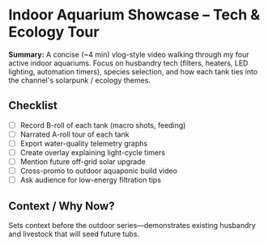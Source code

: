 # Indoor Aquarium Showcase – Tech & Ecology Tour

**Summary:** A concise (~4 min) vlog-style video walking through my four active indoor aquariums. Focus on husbandry tech (filters, heaters, LED lighting, automation timers), species selection, and how each tank ties into the channel's solarpunk / ecology themes.

## Checklist

- [ ] Record B-roll of each tank (macro shots, feeding)
- [ ] Narrated A-roll tour of each tank
- [ ] Export water-quality telemetry graphs
- [ ] Create overlay explaining light-cycle timers
- [ ] Mention future off-grid solar upgrade
- [ ] Cross-promo to outdoor aquaponic build video
- [ ] Ask audience for low-energy filtration tips

## Context / Why Now?
Sets context before the outdoor series—demonstrates existing husbandry and livestock that will seed future tubs.
